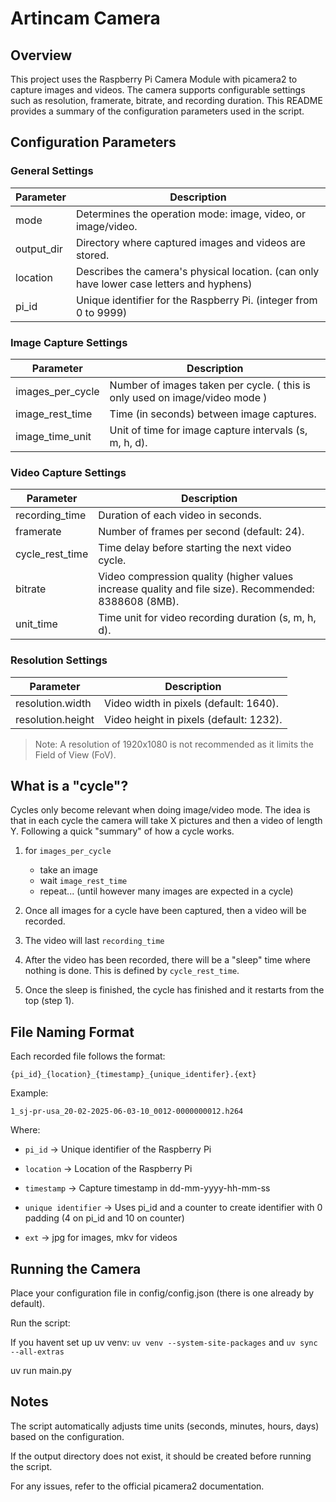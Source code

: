 # Artincam Camera

## Overview
This project uses the Raspberry Pi Camera Module with picamera2 to capture images and videos. The camera supports configurable settings such as resolution, framerate, bitrate, and recording duration. This README provides a summary of the configuration parameters used in the script.

## Configuration Parameters

### General Settings
| Parameter         | Description |
|------------------|-------------|
| mode           | Determines the operation mode: image, video, or image/video. |
| output_dir     | Directory where captured images and videos are stored. |
| location       | Describes the camera's physical location. (can only have lower case letters and hyphens)|
| pi_id          | Unique identifier for the Raspberry Pi. (integer from 0 to 9999) |

### Image Capture Settings
| Parameter           | Description |
|--------------------|-------------|
| images_per_cycle | Number of images taken per cycle. ( this is only used on image/video mode )|
| image_rest_time  | Time (in seconds) between image captures. |
| image_time_unit  | Unit of time for image capture intervals (s, m, h, d). |

### Video Capture Settings
| Parameter          | Description |
|-------------------|-------------|
| recording_time  | Duration of each video in seconds. |
| framerate       | Number of frames per second (default: 24). |
| cycle_rest_time | Time delay before starting the next video cycle. |
| bitrate         | Video compression quality (higher values increase quality and file size). Recommended: 8388608 (8MB). |
| unit_time       | Time unit for video recording duration (s, m, h, d). |

### Resolution Settings
| Parameter      | Description |
|--------------|-------------|
| resolution.width  | Video width in pixels (default: 1640). |
| resolution.height | Video height in pixels (default: 1232). |

> Note: A resolution of 1920x1080 is not recommended as it limits the Field of View (FoV).

## What is a "cycle"?
Cycles only become relevant when doing image/video mode. The idea is that in each cycle the camera will take X pictures and then a video of length Y. Following a quick "summary" of how a cycle works. 


1. for `images_per_cycle`
   * take an image
   * wait `image_rest_time`
   * repeat... (until however many images are expected in a cycle)

2. Once all images for a cycle have been captured, then a video will be recorded.

3. The video will last `recording_time`

4. After the video has been recorded, there will be a "sleep" time where nothing is done. This is defined by `cycle_rest_time`.

5. Once the sleep is finished, the cycle has finished and it restarts from the top (step 1).

## File Naming Format
Each recorded file follows the format:

```shell
{pi_id}_{location}_{timestamp}_{unique_identifer}.{ext}
```

Example:

```shell
1_sj-pr-usa_20-02-2025-06-03-10_0012-0000000012.h264
```

Where:

* `pi_id` → Unique identifier of the Raspberry Pi

* `location` → Location of the Raspberry Pi

* `timestamp` → Capture timestamp in dd-mm-yyyy-hh-mm-ss

* `unique identifier` → Uses pi_id and a counter to create identifier with 0 padding (4 on pi_id and 10 on counter)

* `ext` → jpg for images, mkv for videos

## Running the Camera

Place your configuration file in config/config.json (there is one already by default).

Run the script:

If you havent set up uv venv: `uv venv --system-site-packages` and `uv sync --all-extras`

uv run main.py

## Notes

The script automatically adjusts time units (seconds, minutes, hours, days) based on the configuration.

If the output directory does not exist, it should be created before running the script.

For any issues, refer to the official picamera2 documentation.

